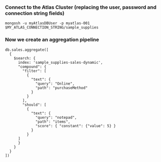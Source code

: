 ### Connect to the Atlas Cluster (replacing the user, password and connection string fields)
```
mongosh -u myAtlasDBUser -p myatlas-001 $MY_ATLAS_CONNECTION_STRING/sample_supplies
```

### Now we create an aggregation pipeline
```
db.sales.aggregate([
  {
    $search: {
      index: 'sample_supplies-sales-dynamic',
      "compound": {
        "filter": [
          {
            "text": {
              "query": "Online",
              "path": "purchaseMethod"
            }
          }
        ],
        "should": [
          {
            "text": {
              "query": "notepad",
              "path": "items",
              "score": { "constant": {"value": 5} }
            }
          }
      ]
      }
    }
  }
])
```


